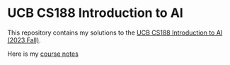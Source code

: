 # UCB CS188 Introduction to AI

This repository contains my solutions to the [UCB CS188 Introduction to AI (2023 Fall)](https://inst.eecs.berkeley.edu/~cs188/fa23/).

Here is my [course notes](https://publish.obsidian.md/yuyangzhang/Courses/UCB+CS188+Introduction+to+AI)
